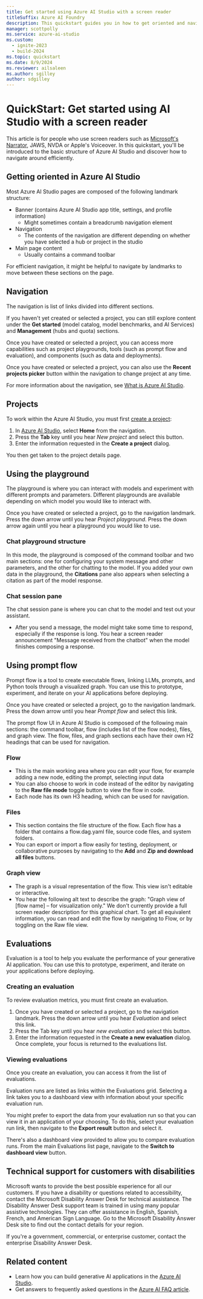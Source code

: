 ```yaml
---
title: Get started using Azure AI Studio with a screen reader
titleSuffix: Azure AI Foundry
description: This quickstart guides you in how to get oriented and navigate Azure AI Studio with a screen reader.
manager: scottpolly
ms.service: azure-ai-studio
ms.custom:
  - ignite-2023
  - build-2024
ms.topic: quickstart
ms.date: 8/9/2024
ms.reviewer: ailsaleen
ms.author: sgilley
author: sdgilley
---
```


# QuickStart: Get started using AI Studio with a screen reader

This article is for people who use screen readers such as [Microsoft's Narrator](https://support.microsoft.com/windows/complete-guide-to-narrator-e4397a0d-ef4f-b386-d8ae-c172f109bdb1#WindowsVersion=Windows_11), JAWS, NVDA or Apple's Voiceover. In this quickstart, you'll be introduced to the basic structure of Azure AI Studio and discover how to navigate around efficiently. 

## Getting oriented in Azure AI Studio 

Most Azure AI Studio pages are composed of the following landmark structure: 

- Banner (contains Azure AI Studio app title, settings, and profile information)
    - Might sometimes contain a breadcrumb navigation element 
- Navigation
    - The contents of the navigation are different depending on whether you have selected a hub or project in the studio
- Main page content 
    - Usually contains a command toolbar 

For efficient navigation, it might be helpful to navigate by landmarks to move between these sections on the page.


## Navigation

The navigation is list of links divided into different sections. 

If you haven't yet created or selected a project, you can still explore content under the **Get started** (model catalog, model benchmarks, and AI Services) and **Management** (hubs and quota) sections.

Once you have created or selected a project, you can access more capabilities such as project playgrounds, tools (such as prompt flow and evaluation), and components (such as data and deployments). 

Once you have created or selected a project, you can also use the **Recent projects picker** button within the navigation to change project at any time.

For more information about the navigation, see [What is Azure AI Studio](../what-is-ai-studio.md).

## Projects 

To work within the Azure AI Studio, you must first [create a project](../how-to/create-projects.md): 
1. In [Azure AI Studio](https://ai.azure.com), select **Home** from the navigation.
1. Press the **Tab** key until you hear *New project* and select this button.  
1. Enter the information requested in the **Create a project** dialog.  

You then get taken to the project details page. 

## Using the playground 

The playground is where you can interact with models and experiment with different prompts and parameters. Different playgrounds are available depending on which model you would like to interact with.  

Once you have created or selected a project, go to the navigation landmark. Press the down arrow until you hear *Project playground*. Press the down arrow again until you hear a playground you would like to use.

### Chat playground structure 

In this mode, the playground is composed of the command toolbar and two main sections: one for configuring your system message and other parameters, and the other for chatting to the model. If you added your own data in the playground, the **Citations** pane also appears when selecting a citation as part of the model response. 

### Chat session pane  

The chat session pane is where you can chat to the model and test out your assistant. 
- After you send a message, the model might take some time to respond, especially if the response is long. You hear a screen reader announcement "Message received from the chatbot" when the model finishes composing a response.  

## Using prompt flow 

Prompt flow is a tool to create executable flows, linking LLMs, prompts, and Python tools through a visualized graph. You can use this to prototype, experiment, and iterate on your AI applications before deploying.  

Once you have created or selected a project, go to the navigation landmark. Press the down arrow until you hear *Prompt flow* and select this link.

The prompt flow UI in Azure AI Studio is composed of the following main sections: the command toolbar, flow (includes list of the flow nodes), files, and graph view. The flow, files, and graph sections each have their own H2 headings that can be used for navigation.

### Flow 

- This is the main working area where you can edit your flow, for example adding a new node, editing the prompt, selecting input data 
- You can also choose to work in code instead of the editor by navigating to the **Raw file mode** toggle button to view the flow in code. 
- Each node has its own H3 heading, which can be used for navigation.  

### Files 

- This section contains the file structure of the flow. Each flow has a folder that contains a flow.dag.yaml file, source code files, and system folders.  
- You can export or import a flow easily for testing, deployment, or collaborative purposes by navigating to the **Add** and **Zip and download all files** buttons.

### Graph view 

- The graph is a visual representation of the flow. This view isn't editable or interactive. 
- You hear the following alt text to describe the graph: "Graph view of [flow name] – for visualization only." We don't currently provide a full screen reader description for this graphical chart. To get all equivalent information, you can read and edit the flow by navigating to Flow, or by toggling on the Raw file view.  

 
## Evaluations  

Evaluation is a tool to help you evaluate the performance of your generative AI application. You can use this to prototype, experiment, and iterate on your applications before deploying.

### Creating an evaluation 

To review evaluation metrics, you must first create an evaluation.  

1. Once you have created or selected a project, go to the navigation landmark. Press the down arrow until you hear *Evaluation* and select this link.
1. Press the Tab key until you hear *new evaluation* and select this button.  
1. Enter the information requested in the **Create a new evaluation** dialog. Once complete, your focus is returned to the evaluations list. 

### Viewing evaluations 

Once you create an evaluation, you can access it from the list of evaluations.  

Evaluation runs are listed as links within the Evaluations grid. Selecting a link takes you to a dashboard view with information about your specific evaluation run. 

You might prefer to export the data from your evaluation run so that you can view it in an application of your choosing. To do this, select your evaluation run link, then navigate to the **Export result** button and select it. 

There's also a dashboard view provided to allow you to compare evaluation runs. From the main Evaluations list page, navigate to the **Switch to dashboard view** button. 

 
## Technical support for customers with disabilities 

Microsoft wants to provide the best possible experience for all our customers. If you have a disability or questions related to accessibility, contact the Microsoft Disability Answer Desk for technical assistance. The Disability Answer Desk support team is trained in using many popular assistive technologies. They can offer assistance in English, Spanish, French, and American Sign Language. Go to the Microsoft Disability Answer Desk site to find out the contact details for your region. 

If you're a government, commercial, or enterprise customer, contact the enterprise Disability Answer Desk. 

## Related content

* Learn how you can build generative AI applications in the [Azure AI Studio](../what-is-ai-studio.md).
* Get answers to frequently asked questions in the [Azure AI FAQ article](../faq.yml).
